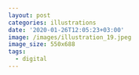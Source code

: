 ```yaml
---
layout: post
categories: illustrations
date: '2020-01-26T12:05:23+03:00'
image: /images/illustration_19.jpeg
image_size: 550x688
tags:
  - digital
---
```


